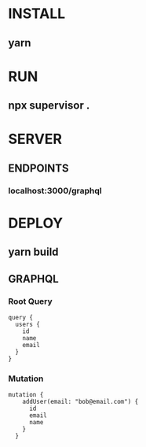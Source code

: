 # INSTALL 
## yarn 

# RUN 
## npx supervisor .

# SERVER
## ENDPOINTS 
### localhost:3000/graphql

# DEPLOY 
## yarn build

## GRAPHQL

### Root Query
```
query {
  users {
    id
    name
    email
  }
}
```
### Mutation
```
mutation {
    addUser(email: "bob@email.com") {
      id
      email
      name
    }
  }
```